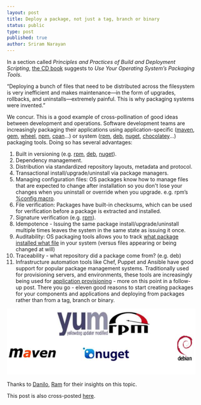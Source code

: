 ```yaml
---
layout: post
title: Deploy a package, not just a tag, branch or binary
status: public
type: post
published: true
author: Sriram Narayan
---
```


In a section called *Principles and Practices of Build and Deployment Scripting*, [the CD book](http://continuousdelivery.com/) suggests to *Use Your Operating System’s Packaging Tools*.

“Deploying a bunch of files that need to be distributed across the filesystem is very inefficient and makes maintenance—in the form of upgrades, rollbacks, and uninstalls—extremely painful. This is why packaging systems were invented.”

We concur. This is a good example of cross-pollination of good ideas between development and operations. Software development teams are increasingly packaging their applications using application-specific ([maven](http://maven.apache.org/ref/3.1.0/maven-model/maven.html), [gem](http://guides.rubygems.org/specification-reference/), [wheel](https://pypi.python.org/pypi/wheel), [npm](https://npmjs.org/doc/cli/npm-install.html), [cpan](http://www.cpan.org/modules/INSTALL.html)…) or system ([rpm](http://rpm5.org/), [deb](http://www.debian.org/doc/manuals/debian-faq/ch-pkgtools.en.html), [nuget](http://docs.nuget.org/), [chocolatey](http://www.hanselman.com/blog/IsTheWindowsUserReadyForAptget.aspx)...) packaging tools. Doing so has several advantages:

1.   Built in versioning (e.g. [rpm](http://rpm5.org/), [deb](http://www.debian.org/doc/manuals/debian-faq/ch-pkgtools.en.html), [nuget](http://docs.nuget.org/)).
2.   Dependency management.
3.   Distribution via standardized repository layouts, metadata and protocol.
4.   Transactional install/upgrade/uninstall via package managers.
5.   Managing configuration files: OS packages know how to manage files that are expected to change after installation so you don't lose your changes when you uninstall or override when you upgrade. e.g. rpm’s [%config macro](http://www-uxsup.csx.cam.ac.uk/~jw35/docs/rpm_config.html).
6.   File verification: Packages have built-in checksums, which can be used for verification before a package is extracted and installed.
7.   Signature verification (e.g. [rpm](http://www.centos.org/docs/5/html/Deployment_Guide-en-US/s1-check-rpm-sig.html)).
8.   Idempotence - Issuing the same package install/upgrade/uninstall multiple times leaves the system in the same state as issuing it once.
9.   Auditability: OS packaging tools allows you to track [what package installed what file](http://unix.stackexchange.com/questions/4705/how-to-find-out-which-package-a-file-belongs-to) in your system (versus files appearing or being changed at will)
10.   Traceability - what repository did a package come from? (e.g. deb)
11.   Infrastructure automation tools like Chef, Puppet and Ansible have good support for popular package management systems. Traditionally used for provisioning servers, and environments, these tools are increasingly being used for [application provisioning](https://github.com/opscode/java-quick-start) - more on this point in a follow-up post.
There you go - eleven good reasons to start creating packages for your components and applications and deploying from packages rather than from a tag, branch or binary.

![](/images/blog/sriram-package1.png)

Thanks to [Danilo](http://www.dtsato.com/blog/about/), [Ram](http://twitter.com/sriramnrn) for their insights on this topic.


<div class="highlight">This post is also cross-posted <a href="http://www.thoughtworks.com/insights/blog/deploy-package-not-just-tag-branch-or-binary
">here</a>.</div>